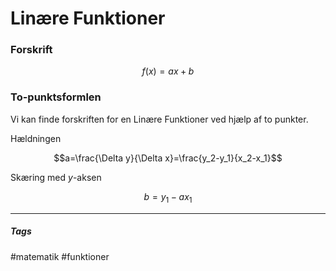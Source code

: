 # Linære Funktioner

### Forskrift

$$f(x) = ax +b$$

### To-punktsformlen
Vi kan finde forskriften for en Linære Funktioner ved hjælp af to punkter.

Hældningen 

$$a=\frac{\Delta y}{\Delta x}=\frac{y_2-y_1}{x_2-x_1}$$

Skæring med $y$-aksen

$$b = y_1 - ax_1$$






---
##### Tags
#matematik 
#funktioner